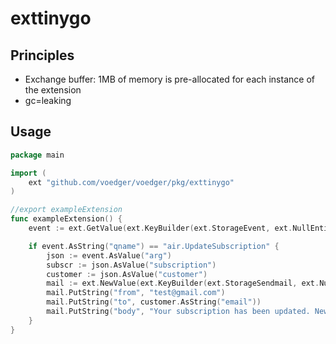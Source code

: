 # exttinygo

## Principles

- Exchange buffer: 1MB of memory is pre-allocated for each instance of the extension
- gc=leaking

## Usage

```go
package main

import (
	ext "github.com/voedger/voedger/pkg/exttinygo"
)

//export exampleExtension
func exampleExtension() {
	event := ext.GetValue(ext.KeyBuilder(ext.StorageEvent, ext.NullEntity))

	if event.AsString("qname") == "air.UpdateSubscription" {
		json := event.AsValue("arg")
		subscr := json.AsValue("subscription")
		customer := json.AsValue("customer")
		mail := ext.NewValue(ext.KeyBuilder(ext.StorageSendmail, ext.NullEntity))
		mail.PutString("from", "test@gmail.com")
		mail.PutString("to", customer.AsString("email"))
		mail.PutString("body", "Your subscription has been updated. New status: "+subscr.AsString("status"))
	}
}
```
